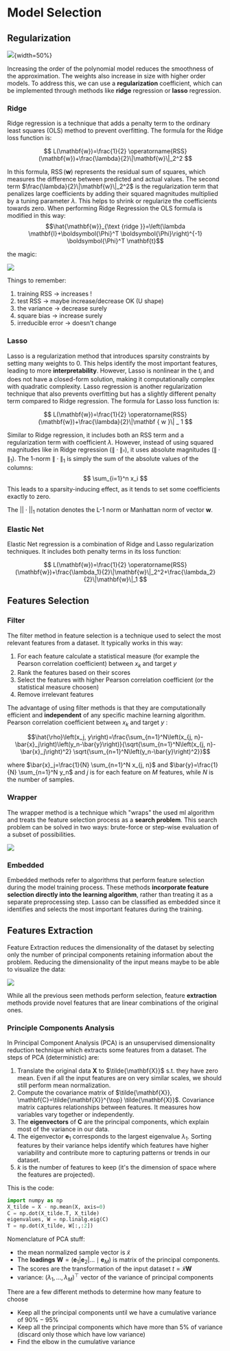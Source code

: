 # Model Selection


## Regularization 


![](images/d32c20edb896740b1621e22025a18956.png){width=50%}

Increasing the order of the polynomial model reduces the smoothness of the approximation. The weights also increase in size with higher order models. To address this, we can use a **regularization** coefficient, which can be implemented through methods like **ridge** regression or **lasso** regression.


### Ridge

Ridge regression is a technique that adds a penalty term to the ordinary least squares (OLS) method to prevent overfitting. The formula for the Ridge loss function is:

$$
L(\mathbf{w})=\frac{1}{2} \operatorname{RSS}(\mathbf{w})+\frac{\lambda}{2}\|\mathbf{w}\|_2^2
$$

In this formula, $\operatorname{RSS}(\mathbf{w})$ represents the residual sum of squares, which measures the difference between predicted and actual values. The second term $\frac{\lambda}{2}\|\mathbf{w}\|_2^2$ is the regularization term that penalizes large coefficients by adding their squared magnitudes multiplied by a tuning parameter $\lambda$. This helps to shrink or regularize the coefficients towards zero.
When performing Ridge Regression the OLS formula is modified in this way: 
$$\hat{\mathbf{w}}_{\text {ridge }}=\left(\lambda \mathbf{I}+\boldsymbol{\Phi}^T \boldsymbol{\Phi}\right)^{-1} \boldsymbol{\Phi}^T \mathbf{t}$$

the magic: 

![](images/2b6fc987c8dd452fc90b89a10f83e920.png)

 Things to remember: 

1) training RSS -> increases ! 
2) test RSS -> maybe increase/decrease OK (U shape)
3) the variance -> decrease surely 
4) square bias -> increase surely 
5) irreducible error -> doesn't change


### Lasso 

Lasso is a regularization method that introduces sparsity constraints by setting many weights to 0. This helps identify the most important features, leading to more **interpretability**. However, Lasso is nonlinear in the $t_i$ and does not have a closed-form solution, making it computationally complex with quadratic complexity.
Lasso regression is another regularization technique that also prevents overfitting but has a slightly different penalty term compared to Ridge regression. The formula for Lasso loss function is:

$$
L(\mathbf{w})=\frac{1}{2} \operatorname{RSS}(\mathbf{w})+\frac{\lambda}{2}\|\mathbf { w }\| _ 1 
$$

Similar to Ridge regression, it includes both an RSS term and a regularization term with coefficient $\lambda$. However, instead of using squared magnitudes like in Ridge regression ($\|\cdot\|_  ²$), it uses absolute magnitudes ($\| \cdot \| _ 1$). 
The 1-norm $\| \cdot \| _ 1$ is simply the sum of the absolute values of the columns:
$$
\sum_{i=1}^n x_i
$$
This leads to a sparsity-inducing effect, as it tends to set some coefficients exactly to zero.

The $||\cdot||_1$ notation denotes the L-1 norm or Manhattan norm of vector $\mathbf{w}$.


### Elastic Net

Elastic Net regression is a combination of Ridge and Lasso regularization techniques. It includes both penalty terms in its loss function:

$$
L(\mathbf{w})=\frac{1}{2} \operatorname{RSS}(\mathbf{w})+\frac{\lambda_1}{2}\|\mathbf{w}\|_2^2+\frac{\lambda_2}{2}\|\mathbf{w}\|_1
$$

## Features Selection

### Filter 

The filter method in feature selection is a technique used to select the most relevant features from a dataset. 
It typically works in this way:

1. For each feature calculate a statistical measure (for example the Pearson correlation coefficient) between $x_k$ and target $y$ 
2. Rank the features based on their scores
3. Select the features with higher Pearson correlation coefficient (or the statistical measure choosen)
4. Remove irrelevant features

The advantage of using filter methods is that they are computationally efficient and **independent** of any specific machine learning algorithm. 
Pearson correlation coefficient between $x_k$ and target $y$ : 

$$\hat{\rho}\left(x_j, y\right)=\frac{\sum_{n=1}^N\left(x_{j, n}-\bar{x}_j\right)\left(y_n-\bar{y}\right)}{\sqrt{\sum_{n=1}^N\left(x_{j, n}-\bar{x}_j\right)^2} \sqrt{\sum_{n=1}^N\left(y_n-\bar{y}\right)^2}}$$

where $\bar{x}_j=\frac{1}{N} \sum_{n=1}^N x_{j, n}$ and  $\bar{y}=\frac{1}{N} \sum_{n=1}^N y_n$ and $j$ is for each feature on $M$ features, while $N$ is the number of samples. 

### Wrapper 

The wrapper method is a technique which "wraps" the used ml algorithm and treats the feature selection process as a **search problem**. 
This search problem can be solved in two ways: brute-force or step-wise evaluation of a subset of possibilities.

![](images/d7adaea2e56157d376e7860cdddf5f4c.png)


### Embedded

Embedded methods refer to algorithms that perform feature selection during the model training process. These methods **incorporate feature selection directly into the learning algorithm**, rather than treating it as a separate preprocessing step.  Lasso can be classified as embedded since it identifies and selects the most important features during the training.

## Features Extraction 

Feature Extraction reduces the dimensionality of the dataset by selecting only the number of principal components retaining information about the problem.
Reducing the dimensionality of the input means maybe to be able to visualize the data:

![](images/e08c81ee3fd2ddc32f44b9c6583d47fd.jpg)

While all the previous seen methods perform selection, feature **extraction** methods provide novel features that are linear combinations of the original ones.

### Principle Components Analysis

In Principal Component Analysis (PCA) is an unsupervised dimensionality reduction technique which extracts some features from a dataset. 
The steps of PCA (deterministic) are: 

1) Translate the original data $\mathbf{X}$ to $\tilde{\mathbf{X}}$ s.t. they have zero mean. Even if all the input features are on very similar scales, we should still perform mean normalization.
2) Compute the covariance matrix of $\tilde{\mathbf{X}}, \mathbf{C}=\tilde{\mathbf{X}}^{\top} \tilde{\mathbf{X}}$. Covariance matrix captures relationships between features. It measures how variables vary together or independently.
3) The **eigenvectors** of $\mathbf{C}$ are the principal components, which explain most of the variance in our data.
4) The eigenvector $\mathbf{e}_{1}$ corresponds to the largest eigenvalue $\lambda_{1}$. Sorting features by their variance helps identify which features have higher variability and contribute more to capturing patterns or trends in our dataset.
5) $k$ is the number of features to keep (it's the dimension of space where the features are projected). 

This is the code: 

```python
import numpy as np
X_tilde = X - np.mean(X, axis=0)
C = np.dot(X_tilde.T, X_tilde)
eigenvalues, W = np.linalg.eig(C)
T = np.dot(X_tilde, W[:,:2])
```

Nomenclature of PCA stuff:

- the mean normalized sample vector is $\tilde{x}$
- The **loadings**  $\mathbf{W}=\left(\mathbf{e}_{1}\left|\mathbf{e}_{2}\right| \ldots \mid \mathbf{e}_{M}\right)$  is matrix of the principal components.
- The scores are the transformation of the input dataset $t=\tilde{x} \mathbf{W}$
- variance: $\left(\lambda_{1}, \ldots, \lambda_{M}\right)^{\top}$ vector of the variance of principal components

There are a few different methods to determine how many feature to choose

- Keep all the principal components until we have a cumulative variance of $90 \%-95 \%$
- Keep all the principal components which have more than $5 \%$ of variance (discard only those which have low variance)
- Find the elbow in the cumulative variance